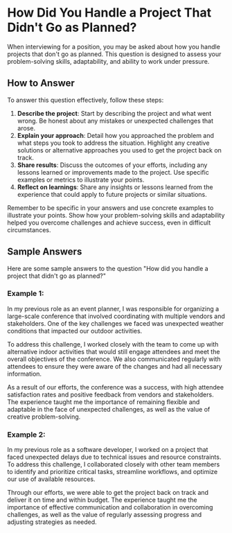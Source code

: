 How Did You Handle a Project That Didn't Go as Planned?
============================================================================

When interviewing for a position, you may be asked about how you handle projects that don't go as planned. This question is designed to assess your problem-solving skills, adaptability, and ability to work under pressure.

How to Answer
-------------

To answer this question effectively, follow these steps:

1. **Describe the project**: Start by describing the project and what went wrong. Be honest about any mistakes or unexpected challenges that arose.
2. **Explain your approach**: Detail how you approached the problem and what steps you took to address the situation. Highlight any creative solutions or alternative approaches you used to get the project back on track.
3. **Share results**: Discuss the outcomes of your efforts, including any lessons learned or improvements made to the project. Use specific examples or metrics to illustrate your points.
4. **Reflect on learnings**: Share any insights or lessons learned from the experience that could apply to future projects or similar situations.

Remember to be specific in your answers and use concrete examples to illustrate your points. Show how your problem-solving skills and adaptability helped you overcome challenges and achieve success, even in difficult circumstances.

Sample Answers
--------------

Here are some sample answers to the question "How did you handle a project that didn't go as planned?"

### Example 1:

In my previous role as an event planner, I was responsible for organizing a large-scale conference that involved coordinating with multiple vendors and stakeholders. One of the key challenges we faced was unexpected weather conditions that impacted our outdoor activities.

To address this challenge, I worked closely with the team to come up with alternative indoor activities that would still engage attendees and meet the overall objectives of the conference. We also communicated regularly with attendees to ensure they were aware of the changes and had all necessary information.

As a result of our efforts, the conference was a success, with high attendee satisfaction rates and positive feedback from vendors and stakeholders. The experience taught me the importance of remaining flexible and adaptable in the face of unexpected challenges, as well as the value of creative problem-solving.

### Example 2:

In my previous role as a software developer, I worked on a project that faced unexpected delays due to technical issues and resource constraints. To address this challenge, I collaborated closely with other team members to identify and prioritize critical tasks, streamline workflows, and optimize our use of available resources.

Through our efforts, we were able to get the project back on track and deliver it on time and within budget. The experience taught me the importance of effective communication and collaboration in overcoming challenges, as well as the value of regularly assessing progress and adjusting strategies as needed.
